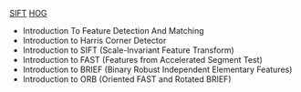 [SIFT](https://github.com/gauravkr0071/Data-Scientist-Roadmap/new/main)
[HOG](https://www.analyticsvidhya.com/blog/2019/09/feature-engineering-images-introduction-hog-feature-descriptor/)
- Introduction To Feature Detection And Matching
- Introduction to Harris Corner Detector
- Introduction to SIFT (Scale-Invariant Feature Transform)
- Introduction to FAST (Features from Accelerated Segment Test)
- Introduction to BRIEF (Binary Robust Independent Elementary Features)
- Introduction to ORB (Oriented FAST and Rotated BRIEF)
